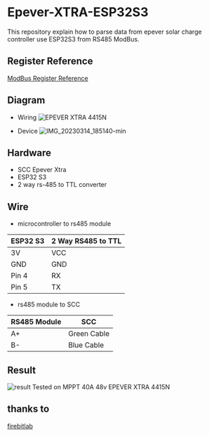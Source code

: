 # Epever-XTRA-ESP32S3
This repository explain how to parse data from epever solar charge controller use ESP32S3 from RS485 ModBus.

## Register Reference
[ModBus Register Reference](https://github.com/juanpradana/Epever-XTRA-ESP32S3/blob/main/ControllerProtocolV2.3.pdf)

## Diagram
- Wiring
![EPEVER XTRA 4415N](https://user-images.githubusercontent.com/30497994/224992728-606a311b-c903-4a65-a154-52b0e8b32664.png)

- Device
![IMG_20230314_185140-min](https://user-images.githubusercontent.com/30497994/224994149-62e250bc-a056-43a6-ba85-973a52fead6b.jpg)

## Hardware
- SCC Epever Xtra
- ESP32 S3
- 2 way rs-485 to TTL converter

## Wire
- microcontroller to rs485 module

| ESP32 S3 | 2 Way RS485 to TTL |
| --- | --- |
| 3V | VCC |
| GND | GND |
| Pin 4 | RX |
| Pin 5 | TX |

- rs485 module to SCC

| RS485 Module | SCC |
| --- | --- |
| A+ | Green Cable |
| B- | Blue Cable |

## Result

![result](https://user-images.githubusercontent.com/30497994/224994304-6e362049-2dbe-4dad-ba6b-b7c004cc81b5.png)
Tested on MPPT 40A 48v EPEVER XTRA 4415N


## thanks to
[firebitlab](https://github.com/firebitlab)

